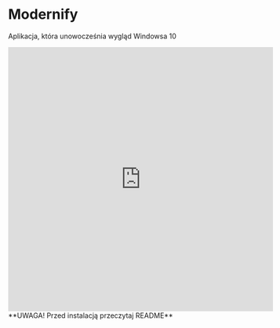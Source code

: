 # Modernify
Aplikacja, która unowocześnia wygląd Windowsa 10
<iframe width="540" height="540" src="https://www.youtube.com/embed/iJA6uB8y_Dg" title="NOWY PROJEKT! Modernify - Unowocześnij swojego Windowsa 10" frameborder="0" allow="accelerometer; autoplay; clipboard-write; encrypted-media; gyroscope; picture-in-picture; web-share" referrerpolicy="strict-origin-when-cross-origin" allowfullscreen></iframe>
**UWAGA! Przed instalacją przeczytaj README**
